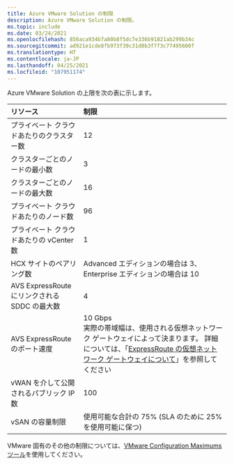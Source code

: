 ```yaml
---
title: Azure VMware Solution の制限
description: Azure VMware Solution の制限。
ms.topic: include
ms.date: 03/24/2021
ms.openlocfilehash: 856aca934b7a80b8f5dc7e336b91821ab299b34c
ms.sourcegitcommit: ad921e1cde8fb973f39c31d0b3f7f3c77495600f
ms.translationtype: HT
ms.contentlocale: ja-JP
ms.lasthandoff: 04/25/2021
ms.locfileid: "107951174"
---
```

<!-- Used in /azure/azure-resource-manager/management/azure-subscription-service-limits.md and concepts-networking.md -->

Azure VMware Solution の上限を次の表に示します。

| **リソース** | **制限** |
| :-- | :-- |
| プライベート クラウドあたりのクラスター数 | 12 |
| クラスターごとのノードの最小数 | 3 |
| クラスターごとのノードの最大数 | 16 |
| プライベート クラウドあたりのノード数 | 96 |
| プライベート クラウドあたりの vCenter 数 | 1  |
| HCX サイトのペアリング数 | Advanced エディションの場合は 3、Enterprise エディションの場合は 10 |
| AVS ExpressRoute にリンクされる SDDC の最大数 | 4 |
| AVS ExpressRoute のポート速度 | 10 Gbps<br />実際の帯域幅は、使用される仮想ネットワーク ゲートウェイによって決まります。 詳細については、「[ExpressRoute の仮想ネットワーク ゲートウェイについて](../../expressroute/expressroute-about-virtual-network-gateways.md)」を参照してください | 
| vWAN を介して公開されるパブリック IP 数 | 100 |
| vSAN の容量制限 | 使用可能な合計の 75% (SLA のために 25% を使用可能に保つ)  |

VMware 固有のその他の制限については、[VMware Configuration Maximums ツール](https://configmax.vmware.com/)を使用してください。
